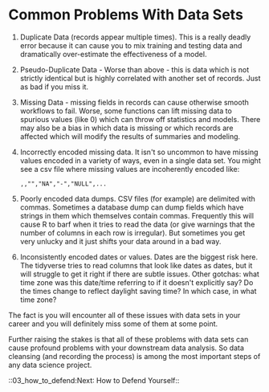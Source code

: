 # Common Problems With Data Sets

1.  Duplicate Data (records appear multiple times). This is a really
    deadly error because it can cause you to mix training and testing
    data and dramatically over-estimate the effectiveness of a model.

2.  Pseudo-Duplicate Data - Worse than above - this is data which is not
    strictly identical but is highly correlated with another set of
    records. Just as bad if you miss it.

3.  Missing Data - missing fields in records can cause otherwise smooth
    workflows to fail. Worse, some functions can lift missing data to
    spurious values (like 0) which can throw off statistics and models.
    There may also be a bias in which data is missing or which records
    are affected which will modify the results of summaries and
    modeling.

4.  Incorrectly encoded missing data. It isn't so uncommon to have
    missing values encoded in a variety of ways, even in a single data
    set. You might see a csv file where missing values are incoherently
    encoded like:

    ```         
    ,,"","NA","-","NULL",...
    ```

5.  Poorly encoded data dumps. CSV files (for example) are delimited
    with commas. Sometimes a database dump can dump fields which have
    strings in them which themselves contain commas. Frequently this
    will cause R to barf when it tries to read the data (or give
    warnings that the number of columns in each row is irregular). But
    sometimes you get very unlucky and it just shifts your data around
    in a bad way.

6.  Inconsistently encoded dates or values. Dates are the biggest risk
    here. The tidyverse tries to read columns that look like dates as
    dates, but it will struggle to get it right if there are subtle
    issues. Other gotchas: what time zone was this date/time referring
    to if it doesn't explicitly say? Do the times change to reflect
    daylight saving time? In which case, in what time zone?

The fact is you will encounter all of these issues with data sets in
your career and you will definitely miss some of them at some point.

Further raising the stakes is that all of these problems with data sets
can cause profound problems with your downstream data analysis. So data
cleansing (and recording the process) is among the most important steps
of any data science project.


::03_how_to_defend:Next∶ How to Defend Yourself::
